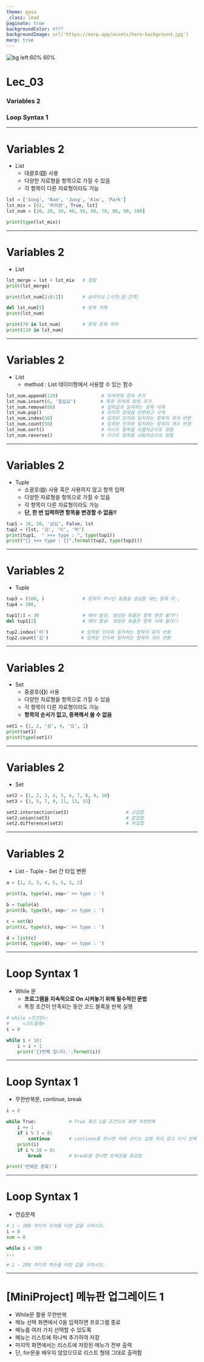 ```yaml
---
theme: gaia
_class: lead
paginate: true
backgroundColor: #fff
backgroundImage: url('https://marp.app/assets/hero-background.jpg')
marp: true
---
```


![bg left:60% 60%](https://www.python.org/static/community_logos/python-logo-inkscape.svg)

# **Lec_03**
### Variables 2
### Loop Syntax 1

---
# Variables 2
- List
    - 대괄호(**[]**) 사용
    - 다양한 자료형을 항목으로 가질 수 있음
    - 각 항목이 다른 자료형이라도 가능
``` python
lst = ['Song', 'Nam', 'Jung', 'Kim', 'Park']
lst_mix = [92, '파이썬', True, lst]
lst_num = [10, 20, 30, 40, 50, 60, 70, 80, 90, 100]

print(type(lst_mix))
```

---
# Variables 2
- List
``` python
lst_merge = lst + lst_mix   # 결합
print(lst_merge)

print(lst_num[2:8:2])       # 슬라이싱 [시작:끝:간격]

del lst_num[5]              # 항목 삭제
print(lst_num)

print(70 in lst_num)        # 항목 존재 여부
print(110 in lst_num)
```

---
# Variables 2
- List
    - method : List 데이터형에서 사용할 수 있는 함수
``` python
lst_num.append(110)                # 마지막에 항목 추가
lst_num.insert(6, '칠십오')         # 특정 위치에 항목 추가
lst_num.remove(80)                 # 입력값과 일치하는 항목 삭제
lst_num.pop()                      # 마지막 항목을 반환하고 삭제
lst_num.index(30)                  # 입력된 인자와 일치하는 항목의 위치 반환
lst_num.count(50)                  # 입력된 인자와 일치하는 항목의 개수 반환
lst_num.sort()                     # 리스트 항목을 오름차순으로 정렬
lst_num.reverse()                  # 리스트 항목을 내림차순으로 정렬
```

---
# Variables 2
- Tuple
    - 소괄호(**()**) 사용 혹은 사용하지 않고 항목 입력
    - 다양한 자료형을 항목으로 가질 수 있음
    - 각 항목이 다른 자료형이라도 가능
    - **단, 한 번 입력하면 항목을 변경할 수 없음!!**
``` python
tup1 = 10, 20, '삼십', False, lst
tup2 = (lst, '김', '이', '박')
print(tup1,  " >>> type : ", type(tup1))
print("{} >>> type : {}".format(tup2, type(tup2)))
```

---
# Variables 2
- Tuple
``` python
tup3 = (100, )              # 항목이 하나인 튜플을 생성할 때는 항목 뒤 ,
tup4 = 200, 

tup1[1] = 30                # 에러 발생. 생성된 튜플은 항목 변경 불가!!
del tup1[2]                 # 에러 발생. 생성된 튜플은 항목 삭제 불가!!

tup2.index('이')            # 입력된 인자와 일치하는 항목의 위치 반환
tup2.count('김')            # 입력된 인자와 일치하는 항목의 개수 반환
```

---
# Variables 2
- Set
    - 중괄호(**{}**) 사용
    - 다양한 자료형을 항목으로 가질 수 있음
    - 각 항목이 다른 자료형이라도 가능
    - **항목의 순서가 없고, 중복해서 쓸 수 없음**
``` python
set1 = {1, 2, '삼', 4, '오', 1}
print(set1)
print(type(set1))
```

---
# Variables 2
- Set
``` python
set2 = {1, 2, 3, 4, 5, 6, 7, 8, 9, 10}
set3 = {3, 5, 7, 9, 11, 13, 15}

set2.intersection(set3)                     # 교집합
set2.union(set3)                            # 합집합
set2.difference(set3)                       # 차집합
```

---
# Variables 2
- List - Tuple - Set 간 타입 변환
``` python
a = [1, 2, 3, 4, 5, 5, 3, 2]

print(a, type(a), sep=' >> type : ')

b = tuple(a)
print(b, type(b), sep=' >> type : ')

c = set(b)
print(c, type(c), sep=' >> type : ')

d = list(c)
print(d, type(d), sep=' >> type : ')
```

---
# Loop Syntax 1
- While 문
    - **프로그램을 지속적으로 On 시켜놓기 위해 필수적인 문법**
    - 특정 조건이 만족되는 동안 코드 블록을 반복 실행
``` python
# while <조건문>:
#     <코드블록>
i = 0

while i < 10:
    i = i + 1
    print('{}번째 입니다.'.format(i))   
```

---
# Loop Syntax 1
- 무한반복문, continue, break
``` python
i = 0

while True:            # True 혹은 1을 조건으로 하면 무한반복
    i += 1
    if i % 3 = 0:
        continue       # continue를 만나면 아래 코드는 실행 하지 않고 다시 반복    
    print(i)
    if i % 10 = 0:
        break          # break를 만나면 반복문을 종료함

print('반복문 종료!')
```

---
# Loop Syntax 1
- 연습문제
``` python
# 1 ~ 100 까지의 숫자를 더한 값을 구하시오.
i = 0
sum = 0

while i < 100
...

# 1 ~ 200 까지의 짝수를 더한 값을 구하시오.
```

---
# [MiniProject] 메뉴판 업그레이드 1
- While문 활용 무한반복
- 메뉴 선택 화면에서 0을 입력하면 프로그램 종료
- 메뉴를 여러 가지 선택할 수 있도록
- 메뉴는 리스트에 하나씩 추가하여 저장
- 마지막 화면에서는 리스트에 저장된 메뉴가 전부 출력
- 단, for문을 배우지 않았으므로 리스트 형태 그대로 출력함